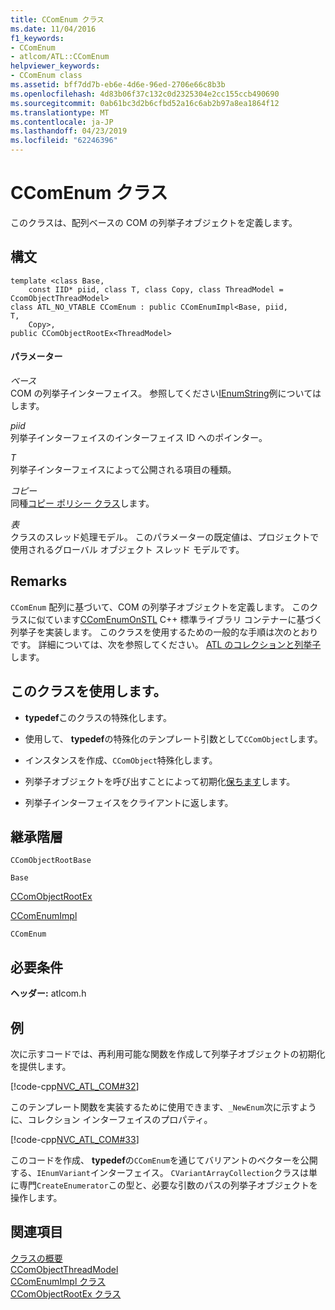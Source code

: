 ```yaml
---
title: CComEnum クラス
ms.date: 11/04/2016
f1_keywords:
- CComEnum
- atlcom/ATL::CComEnum
helpviewer_keywords:
- CComEnum class
ms.assetid: bff7dd7b-eb6e-4d6e-96ed-2706e66c8b3b
ms.openlocfilehash: 4d83b06f37c132c0d2325304e2cc155ccb490690
ms.sourcegitcommit: 0ab61bc3d2b6cfbd52a16c6ab2b97a8ea1864f12
ms.translationtype: MT
ms.contentlocale: ja-JP
ms.lasthandoff: 04/23/2019
ms.locfileid: "62246396"
---
```

# <a name="ccomenum-class"></a>CComEnum クラス

このクラスは、配列ベースの COM の列挙子オブジェクトを定義します。

## <a name="syntax"></a>構文

```
template <class Base,
    const IID* piid, class T, class Copy, class ThreadModel = CcomObjectThreadModel>
class ATL_NO_VTABLE CComEnum : public CComEnumImpl<Base, piid,
T,
    Copy>,
public CComObjectRootEx<ThreadModel>
```

#### <a name="parameters"></a>パラメーター

*ベース*<br/>
COM の列挙子インターフェイス。 参照してください[IEnumString](/windows/desktop/api/objidl/nn-objidl-ienumstring)例についてはします。

*piid*<br/>
列挙子インターフェイスのインターフェイス ID へのポインター。

*T*<br/>
列挙子インターフェイスによって公開される項目の種類。

*コピー*<br/>
同種[コピー ポリシー クラス](../../atl/atl-copy-policy-classes.md)します。

*表*<br/>
クラスのスレッド処理モデル。 このパラメーターの既定値は、プロジェクトで使用されるグローバル オブジェクト スレッド モデルです。

## <a name="remarks"></a>Remarks

`CComEnum` 配列に基づいて、COM の列挙子オブジェクトを定義します。 このクラスに似ています[CComEnumOnSTL](../../atl/reference/ccomenumonstl-class.md) C++ 標準ライブラリ コンテナーに基づく列挙子を実装します。 このクラスを使用するための一般的な手順は次のとおりです。 詳細については、次を参照してください。 [ATL のコレクションと列挙子](../../atl/atl-collections-and-enumerators.md)します。

## <a name="to-use-this-class"></a>このクラスを使用します。

- **typedef**このクラスの特殊化します。

- 使用して、 **typedef**の特殊化のテンプレート引数として`CComObject`します。

- インスタンスを作成、`CComObject`特殊化します。

- 列挙子オブジェクトを呼び出すことによって初期化[保ちます](../../atl/reference/ccomenumimpl-class.md#init)します。

- 列挙子インターフェイスをクライアントに返します。

## <a name="inheritance-hierarchy"></a>継承階層

`CComObjectRootBase`

`Base`

[CComObjectRootEx](../../atl/reference/ccomobjectrootex-class.md)

[CComEnumImpl](../../atl/reference/ccomenumimpl-class.md)

`CComEnum`

## <a name="requirements"></a>必要条件

**ヘッダー:** atlcom.h

## <a name="example"></a>例

次に示すコードでは、再利用可能な関数を作成して列挙子オブジェクトの初期化を提供します。

[!code-cpp[NVC_ATL_COM#32](../../atl/codesnippet/cpp/ccomenum-class_1.h)]

このテンプレート関数を実装するために使用できます、`_NewEnum`次に示すように、コレクション インターフェイスのプロパティ。

[!code-cpp[NVC_ATL_COM#33](../../atl/codesnippet/cpp/ccomenum-class_2.h)]

このコードを作成、 **typedef**の`CComEnum`を通じてバリアントのベクターを公開する、`IEnumVariant`インターフェイス。 `CVariantArrayCollection`クラスは単に専門`CreateEnumerator`この型と、必要な引数のパスの列挙子オブジェクトを操作します。

## <a name="see-also"></a>関連項目

[クラスの概要](../../atl/atl-class-overview.md)<br/>
[CComObjectThreadModel](atl-typedefs.md#ccomobjectthreadmodel)<br/>
[CComEnumImpl クラス](../../atl/reference/ccomenumimpl-class.md)<br/>
[CComObjectRootEx クラス](../../atl/reference/ccomobjectrootex-class.md)
